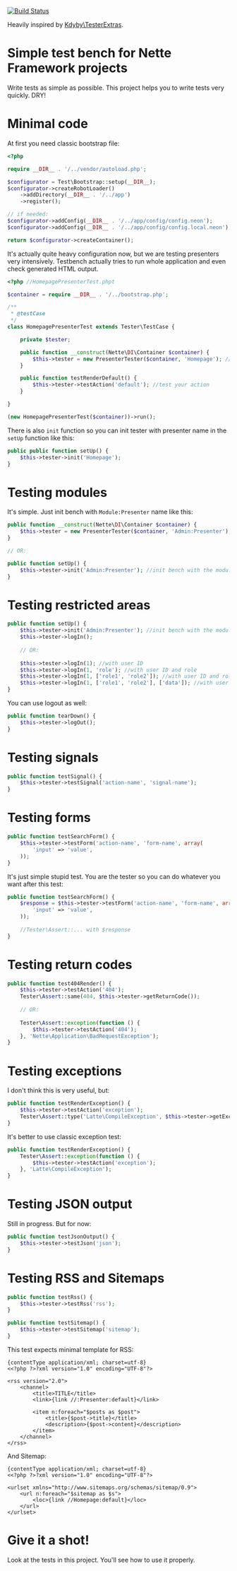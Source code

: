 [![Build Status](https://travis-ci.org/mrtnzlml/testbench.svg?branch=master)](https://travis-ci.org/mrtnzlml/testbench)

Heavily inspired by [Kdyby\TesterExtras](https://github.com/Kdyby/TesterExtras).

Simple test bench for Nette Framework projects
==============================================
Write tests as simple as possible. This project helps you to write tests very quickly. DRY!

Minimal code
============
At first you need classic bootstrap file:

```php
<?php

require __DIR__ . '/../vendor/autoload.php';

$configurator = Test\Bootstrap::setup(__DIR__);
$configurator->createRobotLoader()
	->addDirectory(__DIR__ . '/../app')
	->register();

// if needed:
$configurator->addConfig(__DIR__ . '/../app/config/config.neon');
$configurator->addConfig(__DIR__ . '/../app/config/config.local.neon');

return $configurator->createContainer();
```

It's actually quite heavy configuration now, but we are testing presenters very intensively.
Testbench actually tries to run whole application and even check generated HTML output.

```php
<?php //HomepagePresenterTest.phpt

$container = require __DIR__ . '/../bootstrap.php';

/**
 * @testCase
 */
class HomepagePresenterTest extends Tester\TestCase {

	private $tester;

	public function __construct(Nette\DI\Container $container) {
		$this->tester = new PresenterTester($container, 'Homepage'); //init bench with the presenter name
	}

	public function testRenderDefault() {
		$this->tester->testAction('default'); //test your action
	}

}

(new HomepagePresenterTest($container))->run();
```

There is also `init` function so you can init tester with presenter name in the `setUp` function like this:

```php
public public function setUp() {
	$this->tester->init('Homepage');
}
```

Testing modules
===============
It's simple. Just init bench with `Module:Presenter` name like this:

```php
public function __construct(Nette\DI\Container $container) {
	$this->tester = new PresenterTester($container, 'Admin:Presenter'); //init bench with the module:presenter name
}

// OR:

public function setUp() {
	$this->tester->init('Admin:Presenter'); //init bench with the module:presenter name
}
```

Testing restricted areas
========================
```php
public function setUp() {
	$this->tester->init('Admin:Presenter'); //init bench with the module:presenter name
	$this->tester->logIn();
	
	// OR:
	
	$this->tester->logIn(1); //with user ID
	$this->tester->logIn(1, 'role'); //with user ID and role
	$this->tester->logIn(1, ['role1', 'role2']); //with user ID and roles
	$this->tester->logIn(1, ['role1', 'role2'], ['data']); //with user ID and roles and additional data
}
```

You can use logout as well:
```php
public function tearDown() {
	$this->tester->logOut();
}
```

Testing signals
===============
```php
public function testSignal() {
	$this->tester->testSignal('action-name', 'signal-name');
}
```

Testing forms
=============
```php
public function testSearchForm() {
	$this->tester->testForm('action-name', 'form-name', array(
		'input' => 'value',
	));
}
```

It's just simple stupid test. You are the tester so you can do whatever you want after this test:
```php
public function testSearchForm() {
	$response = $this->tester->testForm('action-name', 'form-name', array(
		'input' => 'value',
	));
	
	//Tester\Assert::... with $response
}
```

Testing return codes
====================
```php
public function test404Render() {
	$this->tester->testAction('404');
	Tester\Assert::same(404, $this->tester->getReturnCode());
	
	// OR:
	
	Tester\Assert::exception(function () {
        $this->tester->testAction('404');
    }, 'Nette\Application\BadRequestException');
}
```

Testing exceptions
==================
I don't think this is very useful, but:
```php
public function testRenderException() {
	$this->tester->testAction('exception');
	Tester\Assert::type('Latte\CompileException', $this->tester->getException());
}
```

It's better to use classic exception test:
```php
public function testRenderException() {
	Tester\Assert::exception(function () {
        $this->tester->testAction('exception');
    }, 'Latte\CompileException');
}
```

Testing JSON output
===================
Still in progress. But for now:
```php
public function testJsonOutput() {
	$this->tester->testJson('json');
}
```

Testing RSS and Sitemaps
========================
```php
public function testRss() {
	$this->tester->testRss('rss');
}

public function testSitemap() {
	$this->tester->testSitemap('sitemap');
}
```

This test expects minimal template for RSS:
```
{contentType application/xml; charset=utf-8}
<<?php ?>?xml version="1.0" encoding="UTF-8"?>

<rss version="2.0">
	<channel>
		<title>TITLE</title>
		<link>{link //:Presenter:default}</link>

		<item n:foreach="$posts as $post">
			<title>{$post->title}</title>
			<description>{$post->content}</description>
		</item>
	</channel>
</rss>
```

And Sitemap:
```
{contentType application/xml; charset=utf-8}
<<?php ?>?xml version="1.0" encoding="UTF-8"?>

<urlset xmlns="http://www.sitemaps.org/schemas/sitemap/0.9">
	<url n:foreach="$sitemap as $s">
		<loc>{link //Homepage:default}</loc>
	</url>
</urlset>
```

Give it a shot!
===============
Look at the tests in this project. You'll see how to use it properly.
